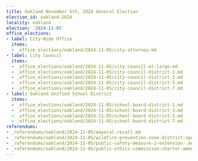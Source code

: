 ```yaml
---
title: Oakland November 5th, 2024 General Election
election_id: oakland-2024
locality: oakland
election: '2024-11-05'
office_elections:
- label: City-Wide Office
  items:
  - _office_elections/oakland/2024-11-05/city-attorney.md
- label: City Council
  items:
  - _office_elections/oakland/2024-11-05/city-council-at-large.md
  - _office_elections/oakland/2024-11-05/city-council-district-1.md
  - _office_elections/oakland/2024-11-05/city-council-district-3.md
  - _office_elections/oakland/2024-11-05/city-council-district-5.md
  - _office_elections/oakland/2024-11-05/city-council-district-7.md
- label: Oakland Unified School District
  items:
  - _office_elections/oakland/2024-11-05/school-board-district-1.md
  - _office_elections/oakland/2024-11-05/school-board-district-3.md
  - _office_elections/oakland/2024-11-05/school-board-district-5.md
  - _office_elections/oakland/2024-11-05/school-board-district-7.md
referendums:
- _referendums/oakland/2024-11-05/mayoral-recall.md
- _referendums/oakland/2024-11-05/wildfire-prevention-zone-district-special-tax.md
- _referendums/oakland/2024-11-05/public-safety-measure-z-extension-.md
- _referendums/oakland/2024-11-05/public-ethics-commission-charter-amendment.md
---
```

